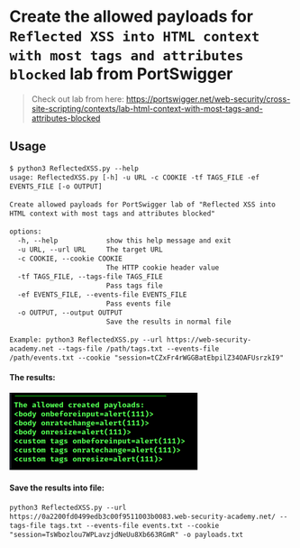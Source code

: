 # Create the allowed payloads for `Reflected XSS into HTML context with most tags and attributes blocked` lab from PortSwigger
> Check out lab from here: https://portswigger.net/web-security/cross-site-scripting/contexts/lab-html-context-with-most-tags-and-attributes-blocked

## Usage
```console
$ python3 ReflectedXSS.py --help
usage: ReflectedXSS.py [-h] -u URL -c COOKIE -tf TAGS_FILE -ef EVENTS_FILE [-o OUTPUT]

Create allowed payloads for PortSwigger lab of "Reflected XSS into HTML context with most tags and attributes blocked"

options:
  -h, --help            show this help message and exit
  -u URL, --url URL     The target URL
  -c COOKIE, --cookie COOKIE
                        The HTTP cookie header value
  -tf TAGS_FILE, --tags-file TAGS_FILE
                        Pass tags file
  -ef EVENTS_FILE, --events-file EVENTS_FILE
                        Pass events file
  -o OUTPUT, --output OUTPUT
                        Save the results in normal file

Example: python3 ReflectedXSS.py --url https://web-security-academy.net --tags-file /path/tags.txt --events-file
/path/events.txt --cookie "session=tCZxFr4rWGGBatEbpilZ34OAFUsrzkI9"
```
#### The results:

![Output.png](https://github.com/Sec0gh/python-scripts/blob/main/XSS/Reflected%20XSS/Output.png)

#### Save the results into file:
```console
python3 ReflectedXSS.py --url https://0a2200fd0499edb3c00f9511003b0083.web-security-academy.net/ --tags-file tags.txt --events-file events.txt --cookie "session=TsWbozlou7WPLavzjdNeUu8Xb663RGmR" -o payloads.txt
```
